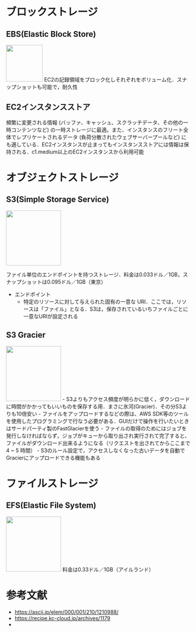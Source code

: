 # ブロックストレージ
## EBS(Elastic Block Store)
<img src="https://upload.wikimedia.org/wikipedia/commons/thumb/0/0f/AWS_Simple_Icons_Storage_Amazon_EBS.svg/1200px-AWS_Simple_Icons_Storage_Amazon_EBS.svg.png" width=100 />
EC2の記録領域をブロック化しそれぞれをボリューム化．スナップショットも可能で，耐久性

## EC2インスタンスストア
頻繁に変更される情報 (バッファ、キャッシュ、スクラッチデータ、その他の一時コンテンツなど) の一時ストレージに最適。また、インスタンスのフリート全体でレプリケートされるデータ (負荷分散されたウェブサーバープールなど) にも適している．EC2インスタンスが止まってもインスタンスストアには情報は保持される．c1.medium以上のEC2インスタンスから利用可能

# オブジェクトストレージ
## S3(Simple Storage Service)
<img src="https://www.blog.danishi.net/wp-content/uploads/2019/04/s3.png" width=150/>

ファイル単位のエンドポイントを持つストレージ．料金は0.033ドル／1GB，スナップショットは0.095ドル／1GB（東京）

- エンドポイント
  - 特定のリソースに対して与えられた固有の一意な URI．ここでは，リソースは「ファイル」となる．S3は，保存されているいちファイルごとに一意なURIが設定される

## S3 Gracier
<img src="https://www.amulet.co.jp/shop-blog/wp-content/uploads/2019/05/amazon-glacier-logo.png" width=150/>
- S3よりもアクセス頻度が明らかに低く，ダウンロードに時間がかかってもいいものを保存する用．まさに氷河(Gracier)．その分S3よりも10倍安い  
- ファイルをアップロードするなどの際は、AWS SDK等のツールを使用したプログラミングで行なう必要がある．GUIだけで操作を行いたいときはサードパーティ製のFastGlacierを使う  
- ファイルの取得のためにはジョブを発行しなければならず，ジョブがキューから取り出され実行されて完了すると、ファイルがダウンロード出来るようになる（リクエストを出されてからここまで4 ~ 5 時間）
- S3のルール設定で，アクセスしなくなった古いデータを自動でGracierにアップロードできる機能もある

# ファイルストレージ
## EFS(Elastic File System)
<img src="https://www.boylesoftware.com/blog/wp-content/uploads/2016/07/Screen-Shot-2016-07-07-at-3.32.10-PM.png" width=150/>
料金は0.33ドル／1GB（アイルランド）


# 参考文献
- https://ascii.jp/elem/000/001/210/1210988/
- https://recipe.kc-cloud.jp/archives/1179
- 
